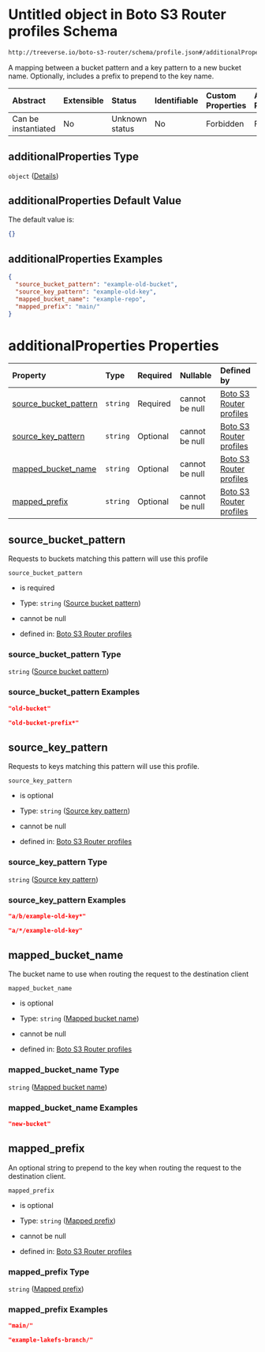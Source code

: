 # Untitled object in Boto S3 Router profiles Schema

```txt
http://treeverse.io/boto-s3-router/schema/profile.json#/additionalProperties
```

A mapping between a bucket pattern and a key pattern to a new bucket name. Optionally, includes a prefix to prepend to the key name.

| Abstract            | Extensible | Status         | Identifiable | Custom Properties | Additional Properties | Access Restrictions | Defined In                                                                         |
| :------------------ | :--------- | :------------- | :----------- | :---------------- | :-------------------- | :------------------ | :--------------------------------------------------------------------------------- |
| Can be instantiated | No         | Unknown status | No           | Forbidden         | Forbidden             | none                | [profiles.schema.json*](../schema/out/profiles.schema.json "open original schema") |

## additionalProperties Type

`object` ([Details](profiles-definitions-profile.md))

## additionalProperties Default Value

The default value is:

```json
{}
```

## additionalProperties Examples

```json
{
  "source_bucket_pattern": "example-old-bucket",
  "source_key_pattern": "example-old-key",
  "mapped_bucket_name": "example-repo",
  "mapped_prefix": "main/"
}
```

# additionalProperties Properties

| Property                                        | Type     | Required | Nullable       | Defined by                                                                                                                                                                             |
| :---------------------------------------------- | :------- | :------- | :------------- | :------------------------------------------------------------------------------------------------------------------------------------------------------------------------------------- |
| [source_bucket_pattern](#source_bucket_pattern) | `string` | Required | cannot be null | [Boto S3 Router profiles](profiles-definitions-profile-properties-source-bucket-pattern.md "#/properties/source_bucket_pattern#/definitions/profile/properties/source_bucket_pattern") |
| [source_key_pattern](#source_key_pattern)       | `string` | Optional | cannot be null | [Boto S3 Router profiles](profiles-definitions-profile-properties-source-key-pattern.md "#/properties/source_key_pattern#/definitions/profile/properties/source_key_pattern")          |
| [mapped_bucket_name](#mapped_bucket_name)       | `string` | Optional | cannot be null | [Boto S3 Router profiles](profiles-definitions-profile-properties-mapped-bucket-name.md "#/properties/mapped_bucket_name#/definitions/profile/properties/mapped_bucket_name")          |
| [mapped_prefix](#mapped_prefix)                 | `string` | Optional | cannot be null | [Boto S3 Router profiles](profiles-definitions-profile-properties-mapped-prefix.md "#/properties/mapped_prefix#/definitions/profile/properties/mapped_prefix")                         |

## source_bucket_pattern

Requests to buckets matching this pattern will use this profile

`source_bucket_pattern`

*   is required

*   Type: `string` ([Source bucket pattern](profiles-definitions-profile-properties-source-bucket-pattern.md))

*   cannot be null

*   defined in: [Boto S3 Router profiles](profiles-definitions-profile-properties-source-bucket-pattern.md "#/properties/source_bucket_pattern#/definitions/profile/properties/source_bucket_pattern")

### source_bucket_pattern Type

`string` ([Source bucket pattern](profiles-definitions-profile-properties-source-bucket-pattern.md))

### source_bucket_pattern Examples

```json
"old-bucket"
```

```json
"old-bucket-prefix*"
```

## source_key_pattern

Requests to keys matching this pattern will use this profile.

`source_key_pattern`

*   is optional

*   Type: `string` ([Source key pattern](profiles-definitions-profile-properties-source-key-pattern.md))

*   cannot be null

*   defined in: [Boto S3 Router profiles](profiles-definitions-profile-properties-source-key-pattern.md "#/properties/source_key_pattern#/definitions/profile/properties/source_key_pattern")

### source_key_pattern Type

`string` ([Source key pattern](profiles-definitions-profile-properties-source-key-pattern.md))

### source_key_pattern Examples

```json
"a/b/example-old-key*"
```

```json
"a/*/example-old-key"
```

## mapped_bucket_name

The bucket name to use when routing the request to the destination client

`mapped_bucket_name`

*   is optional

*   Type: `string` ([Mapped bucket name](profiles-definitions-profile-properties-mapped-bucket-name.md))

*   cannot be null

*   defined in: [Boto S3 Router profiles](profiles-definitions-profile-properties-mapped-bucket-name.md "#/properties/mapped_bucket_name#/definitions/profile/properties/mapped_bucket_name")

### mapped_bucket_name Type

`string` ([Mapped bucket name](profiles-definitions-profile-properties-mapped-bucket-name.md))

### mapped_bucket_name Examples

```json
"new-bucket"
```

## mapped_prefix

An optional string to prepend to the key when routing the request to the destination client.

`mapped_prefix`

*   is optional

*   Type: `string` ([Mapped prefix](profiles-definitions-profile-properties-mapped-prefix.md))

*   cannot be null

*   defined in: [Boto S3 Router profiles](profiles-definitions-profile-properties-mapped-prefix.md "#/properties/mapped_prefix#/definitions/profile/properties/mapped_prefix")

### mapped_prefix Type

`string` ([Mapped prefix](profiles-definitions-profile-properties-mapped-prefix.md))

### mapped_prefix Examples

```json
"main/"
```

```json
"example-lakefs-branch/"
```
